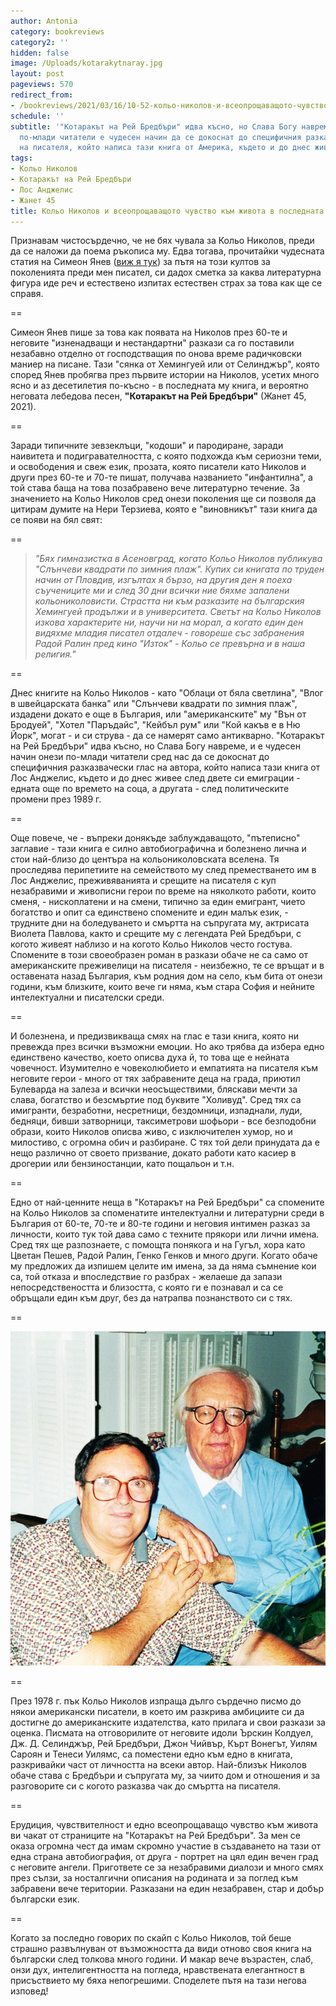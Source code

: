 ```yaml
---
author: Antonia
category: bookreviews
category2: ''
hidden: false
image: /Uploads/kotarakytnaray.jpg
layout: post
pageviews: 570
redirect_from:
- /bookreviews/2021/03/16/10-52-кольо-николов-и-всеопрощаващото-чувство-към-живота-в-последната-му-книга
schedule: ''
subtitle: '"Котаракът на Рей Бредбъри" идва късно, но Слава Богу навреме, и за онези
  по-млади читатели е чудесен начин да се докоснат до специфичния разказвачески глас
  на писателя, който написа тази книга от Америка, където и до днес живее'
tags:
- Кольо Николов
- Котаракът на Рей Бредбъри
- Лос Анджелис
- Жанет 45
title: Кольо Николов и всеопрощаващото чувство към живота в последната му книга
---
```


Признавам чистосърдечно, че не бях чувала за Кольо Николов, преди да се наложи да поема ръкописа му. Едва тогава, прочитайки чудесната статия на Симеон Янев ([виж я тук](https://liternet.bg/publish14/s_yanev/kolio-nikolov.htm)) за пътя на този култов за поколенията преди мен писател, си дадох сметка за каква литературна фигура иде реч и естествено изпитах естествен страх за това как ще се справя. 

\==

Симеон Янев пише за това как появата на Николов през 60-те и неговите "изненадващи и нестандартни" разкази са го поставили незабавно отделно от господстващия по онова време радичковски маниер на писане. Тази "сянка от Хемингуей или от Селинджър", която според Янев пробягва през първите истории на Николов, усетих много ясно и аз десетилетия по-късно - в последната му книга, и вероятно неговата лебедова песен, **"Котаракът на Рей Бредбъри"** (Жанет 45, 2021). 

\==

Заради типичните зевзеклъци, "кодоши" и пародиране, заради наивитета и подигравателността, с която подхожда към сериозни теми, и освободения и свеж език, прозата, която писатели като Николов и други през 60-те и 70-те пишат, получава названието "инфантилна", а той става баща на това позабравено вече литературно течение. За значението на Кольо Николов сред онези поколения ще си позволя да цитирам думите на Нери Терзиева, която е "виновникът" тази книга да се появи на бял свят:

\==

> *"Бях гимназистка в Асеновград, когато Кольо Николов публикува "Слънчеви квадрати по зимния плаж". Купих си книгата по труден начин от Пловдив, изгълтах я бързо, на другия ден я поеха съучениците ми и след 30 дни всички ние бяхме запалени кольониколовисти. Страстта ни към разказите на българския Хемингуей продължи и в университета. Светът на Кольо Николов изкова характерите ни, научи ни на морал, а когато един ден видяхме младия писател отдалеч - говореше със забранения Радой Ралин пред кино "Изток" - Кольо се превърна и в наша религия."*

\==

Днес книгите на Кольо Николов - като "Облаци от бяла светлина", "Влог в швейцарската банка" или "Слънчеви квадрати по зимния плаж", издадени докато е още в България, или "американските" му "Вън от Бродуей", "Хотел "Паръдайс", "Кейбъл рум" или "Кой какъв е в Ню Йорк", могат - и си струва - да се намерят само антикварно. "Котаракът на Рей Бредбъри" идва късно, но Слава Богу навреме, и е чудесен начин онези по-млади читатели сред нас да се докоснат до специфичния разказвачески глас на автора, който написа тази книга от Лос Анджелис, където и до днес живее след двете си емиграции - едната още по времето на соца, а другата - след политическите промени през 1989 г. 

\==

Още повече, че - въпреки донякъде заблуждаващото, "пътеписно" заглавие - тази книга е силно автобиографична и болезнено лична и стои най-близо до центъра на кольониколовската вселена. Тя проследява перипетиите на семейството му след преместването им в Лос Анджелис, преживяванията и срещите на писателя с куп незабравими и живописни герои по време на няколкото работи, които сменя, - нископлатени и на смени, типично за един емигрант, чието богатство и опит са единствено спомените и един малък език, - трудните дни на боледуването и смъртта на съпругата му, актрисата Виолета Павлова, както и срещите му с легендата Рей Бредбъри, с когото живеят наблизо и на когото Кольо Николов често гостува. Спомените в този своеобразен роман в разкази обаче не са само от американските преживелици на писателя - неизбежно, те се връщат и в оставената назад България, към родния дом на село, към бита от онези години, към близките, които вече ги няма, към стара София и нейните интелектуални и писателски среди. 

\==

И болезнена, и предизвикваща смях на глас е тази книга, която ни превежда през всички възможни емоции. Но ако трябва да избера едно единствено качество, което описва духа й, то това ще е нейната човечност. Изумително е човеколюбието и емпатията на писателя към неговите герои - много от тях забравените деца на града, приютил Булеварда на залеза и всички неосъществими, бляскави мечти за слава, богатство и безсмъртие под буквите "Холивуд". Сред тях са имигранти, безработни, несретници, бездомници, изпаднали, луди, бедняци, бивши затворници, таксиметрови шофьори - все безподобни образи, които Николов описва живо, с изключителен хумор, но и милостиво, с огромна обич и разбиране. С тях той дели принудата да е нещо различно от своето призвание, докато работи като касиер в дрогерии или бензиностанции, като пощальон и т.н. 

\==

Едно от най-ценните неща в "Котаракът на Рей Бредбъри" са спомените на Кольо Николов за споменатите интелектуални и литературни среди в България от 60-те, 70-те и 80-те години и неговия интимен разказ за личности, които тук той дава само с техните прякори или лични имена. Сред тях ще разпознаете, с помощта понякога и на Гугъл, хора като Цветан Пешев, Радой Ралин, Генко Генков и много други. Когато обаче му предложих да изпишем целите им имена, за да няма съмнение кои са, той отказа и впоследствие го разбрах - желаеше да запази непосредствеността и близостта, с която ги е познавал и са се обръщали един към друг, без да натрапва познанството си с тях. 

\==

![](/Uploads/kolyoiray.jpg)

\==

През 1978 г. пък Кольо Николов изпраща дълго сърдечно писмо до някои американски писатели, в което им разкрива амбициите си да достигне до американските издателства, като прилага и свои разкази за оценка. Писмата на отговорилите от неговите идоли Ърскин Колдуел,  Дж. Д. Селинджър, Рей Бредбъри, Джон Чийвър, Кърт Вонегът, Уилям Сароян и Тенеси Уилямс, са поместени едно към едно в книгата, разкривайки част от личността на всеки автор. Най-близък Николов обаче става с Бредбъри и съпругата му, за чиито дом и отношения и за разговорите си с когото разказва чак до смъртта на писателя. 

\==

Ерудиция, чувствителност и едно всеопрощаващо чувство към живота ви чакат от страниците на "Котаракът на Рей Бредбъри". За мен се оказа огромна чест да имам скромно участие в създаването на тази от една страна автобиография, от друга - портрет на цял един вечен град с неговите ангели. Пригответе се за незабравими диалози и много смях през сълзи, за носталгични описания на родината и за поглед към забравени вече територии. Разказани на един незабравен, стар и добър български език.

\== 

Когато за последно говорих по скайп с Кольо Николов, той беше страшно развълнуван от възможността да види отново своя книга на български след толкова много години. И макар вече възрастен, слаб, онзи дух, интелигентността на погледа, нравствената елегантност в присъствието му бяха непогрешими. Споделете пътя на тази негова изповед!